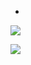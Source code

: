 -
![](https://twitter.com/OfirPress/status/1650174491740327937)

![](https://twitter.com/OfirPress/status/1674805086550212609)